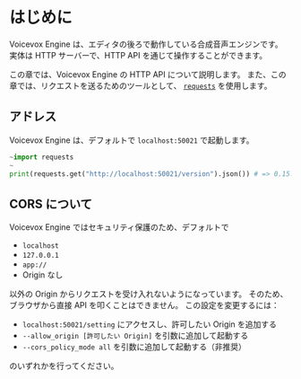 # はじめに

Voicevox Engine は、エディタの後ろで動作している合成音声エンジンです。
実体は HTTP サーバーで、HTTP API を通じて操作することができます。

この章では、Voicevox Engine の HTTP API について説明します。
また、この章では、リクエストを送るためのツールとして、 [`requests`](https://docs.python-requests.org/en/master/) を使用します。

## アドレス

Voicevox Engine は、デフォルトで `localhost:50021` で起動します。

```python
~import requests
~
print(requests.get("http://localhost:50021/version").json()) # => 0.15.0
```

## CORS について

Voicevox Engine ではセキュリティ保護のため、デフォルトで

- `localhost`
- `127.0.0.1`
- `app://`
- Origin なし

以外の Origin からリクエストを受け入れないようになっています。 そのため、ブラウザから直接 API を叩くことはできません。
この設定を変更するには：

- `localhost:50021/setting` にアクセスし、許可したい Origin を追加する
- `--allow_origin [許可したい Origin]` を引数に追加して起動する
- `--cors_policy_mode all` を引数に追加して起動する（非推奨）

のいずれかを行ってください。
